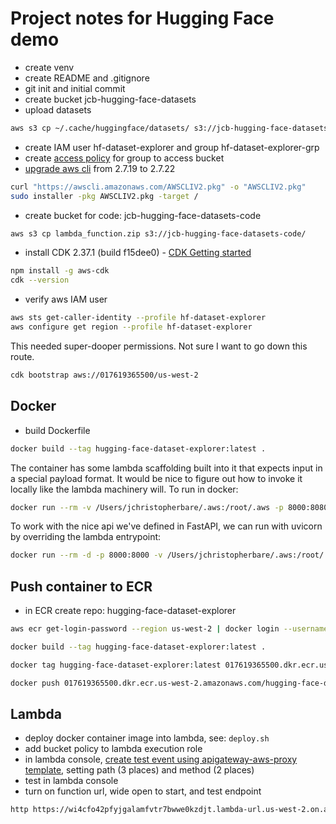 # Project notes for Hugging Face demo

- create venv
- create README and .gitignore
- git init and initial commit
- create bucket jcb-hugging-face-datasets
- upload datasets

```sh
aws s3 cp ~/.cache/huggingface/datasets/ s3://jcb-hugging-face-datasets/ --recursive --exclude "*.lock" --exclude "downloads/*"
```

- create IAM user hf-dataset-explorer and group hf-dataset-explorer-grp
- create [access policy][1] for group to access bucket
- [upgrade aws cli][2] from 2.7.19 to 2.7.22

```sh
curl "https://awscli.amazonaws.com/AWSCLIV2.pkg" -o "AWSCLIV2.pkg"
sudo installer -pkg AWSCLIV2.pkg -target /
```

- create bucket for code: jcb-hugging-face-datasets-code

```sh
aws s3 cp lambda_function.zip s3://jcb-hugging-face-datasets-code/
```

- install CDK 2.37.1 (build f15dee0) - [CDK Getting started][3]

```sh
npm install -g aws-cdk
cdk --version
```

- verify aws IAM user

```sh
aws sts get-caller-identity --profile hf-dataset-explorer
aws configure get region --profile hf-dataset-explorer
```

This needed super-dooper permissions. Not sure I want to go down this route.

```sh
cdk bootstrap aws://017619365500/us-west-2
```

## Docker

- build Dockerfile

```sh
docker build --tag hugging-face-dataset-explorer:latest .
```

The container has some lambda scaffolding built into it that expects input in a special payload format. It would be nice to figure out how to invoke it locally like the lambda machinery will. To run in docker:

```sh
docker run --rm -v /Users/jchristopherbare/.aws:/root/.aws -p 8000:8080 hugging-face-dataset-explorer:latest
```

To work with the nice api we've defined in FastAPI, we can run with uvicorn by overriding the lambda entrypoint:

```sh
docker run --rm -d -p 8000:8000 -v /Users/jchristopherbare/.aws:/root/.aws --entrypoint uvicorn hugging-face-dataset-explorer:latest "api.main:app" "--host" "0.0.0.0" "--port" "8000"
```

## Push container to ECR

- in ECR create repo: hugging-face-dataset-explorer

```sh
aws ecr get-login-password --region us-west-2 | docker login --username AWS --password-stdin 017619365500.dkr.ecr.us-west-2.amazonaws.com
```

```sh
docker build --tag hugging-face-dataset-explorer:latest .

docker tag hugging-face-dataset-explorer:latest 017619365500.dkr.ecr.us-west-2.amazonaws.com/hugging-face-dataset-explorer:latest

docker push 017619365500.dkr.ecr.us-west-2.amazonaws.com/hugging-face-dataset-explorer:latest
```

## Lambda

- deploy docker container image into lambda, see: `deploy.sh`
- add bucket policy to lambda execution role
- in lambda console, [create test event using apigateway-aws-proxy template][4], setting path (3 places) and method (2 places)
- test in lambda console
- turn on function url, wide open to start, and test endpoint

```sh
http https://wi4cfo42pfyjgalamfvtr7bwwe0kzdjt.lambda-url.us-west-2.on.aws/
```


[1]: data/bucket-policy.json
[2]: https://docs.aws.amazon.com/cli/latest/userguide/getting-started-install.html
[3]: https://docs.aws.amazon.com/cdk/v2/guide/getting_started.html
[4]: https://www.youtube.com/watch?v=RGIM4JfsSk0
